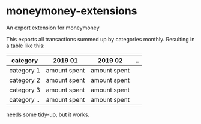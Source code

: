 # moneymoney-extensions

An export extension for moneymoney

This exports all transactions summed up by categories monthly. Resulting in a table like this:


| category |  2019 01  |     2019 02    |     .. |
| --- | --- | --- | --- |
| category 1  | amount spent |   amount spent |
|category 2  | amount spent  |  amount spent |
|category 3  | amount spent  |  amount spent |
|category .. | amount spent |   amount spent |



needs some tidy-up, but it works.
